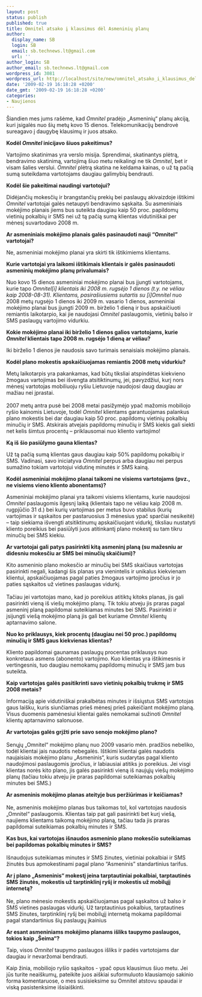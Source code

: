 ```yaml
---
layout: post
status: publish
published: true
title: Omnitel atsako į klausimus dėl Asmeninių planų
author:
  display_name: SB
  login: SB
  email: sb.technews.lt@gmail.com
  url: ''
author_login: SB
author_email: sb.technews.lt@gmail.com
wordpress_id: 3081
wordpress_url: http://localhost/site/new/omnitel_atsako_i_klausimus_del_asmeniniu_planu/
date: '2009-02-19 16:18:28 +0200'
date_gmt: '2009-02-19 16:18:28 +0200'
categories:
- Naujienos
---
```

<p>Šiandien mes jums rašėme, kad <i>Omnitel</i> pradėjo „Asmeninių“ planų akciją, kuri įsigalės nuo šių metų kovo 15 dienos. Telekomunikacijų bendrovė sureagavo į daugybę klausimų ir juos atsako.</p>
<p><b>Kodėl <i>Omnitel</i> inicijavo šiuos pakeitimus?</b></p>
<p>Vartojimo skatinimas yra verslo misija. Sprendimai, skatinantys plėtrą, bendravimo skatinimą, vartojimą šiuo metu reikalingi ne tik <i>Omnitel</i>, bet ir visam šalies verslui. <i>Omnitel</i> plėtrą skatina ne keldama kainas, o už tą pačią sumą suteikdama vartotojams daugiau galimybių bendrauti.</p>
<p><b>Kodėl šie pakeitimai naudingi vartotojui?</b></p>
<p>Didėjančių mokesčių ir brangstančių prekių bei paslaugų akivaizdoje ištikimi <i>Omnitel</i> vartotojai galės netaupyti bendravimo sąskaita. Su asmeniniais mokėjimo planais jiems bus suteikta daugiau kaip 50 proc. papildomų vietinių pokalbių ir SMS nei  už tą pačią sumą klientas vidutiniškai per mėnesį suvartodavo 2008 m. </p>
<p><b>Ar asmeniniais mokėjimo planais galės pasinaudoti nauji “Omnitel” vartotojai?</b></p>
<p>Ne, asmeniniai mokėjimo planai yra skirti tik ištikimiems klientams.</p>
<p><b>Kurie vartotojai yra laikomi ištikimais klientais ir galės pasinaudoti asmeninių mokėjimo planų privalumais?</b></p>
<p>Nuo kovo 15 dienos asmeniniai mokėjimo planai bus įjungti vartotojams, kurie tapo <i>Omnitel[i] klientais iki 2008 m. rugsėjo 1 dienos (t.y. ne vėliau kaip 2008-08-31). Klientams, pasirašiusiems sutartis su [i]Omnitel</i> nuo 2008 metų rugsėjo 1 dienos iki 2009 m. vasario 1 dienos, asmeniniai mokėjimo planai bus įjungti 2009 m. birželio 1 dieną ir bus apskaičiuoti remiantis laikotarpio, kai jie naudojasi <i>Omnitel</i> paslaugomis, vietinių balso ir SMS paslaugų vartojimo vidurkiu. </p>
<p><b>Kokie mokėjimo planai iki birželio 1 dienos galios vartotojams, kurie <i>Omnitel</i> klientais tapo 2008 m. rugsėjo 1 dieną ar vėliau?</b></p>
<p>Iki birželio 1 dienos jie naudosis savo turimais senaisiais mokėjimo planais.</p>
<p><b>Kodėl plano mokestis apskaičiuojamas remiantis 2008 metų vidurkiu?</b></p>
<p>Metų laikotarpis yra pakankamas, kad būtų tiksliai atspindėtas kiekvieno žmogaus vartojimas bei išvengta atsitiktinumų, jei, pavyzdžiui, kurį nors mėnesį vartotojas mobiliuoju ryšiu Lietuvoje naudojosi daug daugiau ar mažiau nei įprastai.<br />
<br />2007 metų antra pusė bei 2008 metai pasižymėjo ypač mažomis mobiliojo ryšio kainomis Lietuvoje, todėl <i>Omnitel</i> klientams garantuojamas palankus plano mokestis bei dar daugiau kaip 50 proc. papildomų vietinių pokalbių minučių ir SMS. Atskirais atvejais papildomų minučių ir SMS kiekis gali siekti net kelis šimtus procentų – priklausomai nuo kliento vartojimo!</p>
<p><b>Ką iš šio pasiūlymo gauna klientas?</b></p>
<p>Už tą pačią sumą klientas gaus daugiau kaip 50% papildomų pokalbių ir SMS. Vadinasi, savo iniciatyva <i>Omnitel</i> perpus arba daugiau nei perpus sumažino tokiam vartotojui vidutinę minutės ir SMS kainą.  </p>
<p><b>Kodėl asmeniniai mokėjimo planai taikomi ne visiems vartotojams (pvz., ne visiems vieno kliento abonentams)?</b></p>
<p>Asmeniniai mokėjimo planai yra taikomi visiems klientams, kurie naudojosi <i>Omnitel</i> paslaugomis ilgesnį laiką (klientais tapo ne vėliau kaip 2008 m. rugpjūčio 31 d.) bei kurių vartojimas per metus buvo stabilus (kurių vartojimas ir sąskaitos per pastaruosius 3 mėnesius ypač sparčiai nesikeitė) – taip siekiama išvengti atsitiktinumų apskaičiuojant vidurkį, tiksliau nustatyti kliento poreikius bei pasiūlyti juos atitinkantį plano mokestį su tam tikru minučių bei SMS kiekiu. </p>
<p><b>Ar vartotojai gali patys pasirinkti kitą asmeninį planą (su mažesniu ar didesniu mokesčiu ar SMS bei minučių skaičiumi)?</b> </p>
<p>Kito asmeninio plano mokesčio ar minučių bei SMS skaičiaus vartotojas pasirinkti negali, kadangi šis planas yra vienintelis ir unikalus kiekvienam klientui, apskaičiuojamas pagal paties žmogaus vartojimo įpročius ir jo paties sąskaitos už vietines paslaugas vidurkį.<br />
<br />Tačiau jei vartotojas mano, kad jo poreikius atitiktų kitoks planas, jis gali pasirinkti vieną iš viešų mokėjimo planų. Tik tokiu atveju jis praras pagal asmeninį planą papildomai suteikiamas minutes bei SMS. Pasirinkti ir įsijungti viešą mokėjimo planą jis gali bet kuriame <i>Omnitel</i> klientų aptarnavimo salone.</p>
<p><b>Nuo ko priklausys, kiek procentų (daugiau nei 50 proc.) papildomų minučių ir SMS gaus kiekvienas klientas?</b></p>
<p>Kliento papildomai gaunamas paslaugų procentas priklausys nuo konkretaus asmens (abonento) vartojimo.  Kuo klientas yra ištikimesnis ir vertingesnis, tuo daugiau nemokamų papildomų minučių ir SMS jam bus suteikta. </p>
<p><b>Kaip vartotojas galės pasitikrinti savo vietinių pokalbių trukmę ir SMS 2008 metais?</b></p>
<p>Informaciją apie vidutiniškai prakalbėtas minutes ir išsiųstus SMS vartotojas gaus laišku, kuris siunčiamas prieš mėnesį prieš pakeičiant mokėjimo planą. Visus duomenis pamėnesiui klientai galės nemokamai sužinoti <i>Omnitel</i> klientų aptarnavimo salonuose.  </p>
<p><b>Ar vartotojas galės grįžti prie savo senojo mokėjimo plano?</b><br />
<br />Senųjų „Omnitel“ mokėjimo planų nuo 2009 vasario mėn. pradžios nebeliko, todėl klientai jais naudotis nebegalės. Ištikimi klientai galės naudotis naujaisiais mokėjimo planu „Asmeninis“, kuris sudarytas pagal kliento naudojimosi paslaugomis įpročius, ir labiausiai atitiks jo poreikius. Jei visgi klientas norės kito plano, jis galės pasirinkti vieną iš naujųjų viešų mokėjimo planų (tačiau tokiu atveju jie praras papildomai suteikiamas pokalbių minutes bei SMS.)    </p>
<p><b>Ar asmeninis mokėjimo planas ateityje bus peržiūrimas ir keičiamas?</b><br />
<br />Ne, asmeninis mokėjimo planas bus taikomas tol, kol vartotojas naudosis „Omnitel“ paslaugomis. Klientas taip pat gali pasirinkti bet kurį viešą, naujiems klientams taikomą mokėjimo planą, tačiau tada jis praras papildomai suteikiamas pokalbių minutes ir SMS.</p>
<p><b>Kas bus, kai vartotojas išnaudos asmeninio plano mokesčio suteikiamas bei papildomas pokalbių minutes ir SMS?</b><br />
<br />Išnaudojus suteikiamas minutes ir SMS žinutes, vietiniai pokalbiai ir SMS žinutės bus apmokestinami pagal plano “Asmeninis” standartinius tarifus.</p>
<p><b>Ar į plano „Asmeninis“ mokestį įeina tarptautiniai pokalbiai, tarptautinės SMS žinutės, mokestis už tarptinklinį ryšį ir mokestis už mobilųjį internetą?</b><br />
<br />Ne, plano mėnesio mokestis apskaičiuojamas pagal sąskaitos už balso ir SMS vietines paslaugas vidurkį. Už tarptautinius pokalbius, tarptautines SMS žinutes, tarptinklinį ryšį bei mobilųjį internetą mokama papildomai pagal standartinius šių paslaugų įkainius</p>
<p><b>Ar esant asmeniniams mokėjimo planams išliks taupymo paslaugos, tokios kaip „Šeima“?</b></p>
<p>Taip, visos <i>Omnitel</i> taupymo paslaugos išliks ir padės vartotojams dar daugiau ir nevaržomai bendrauti.</p>
<p>Kaip žinia, mobiliojo ryšio sąskaitos - ypač opus klausimus šiuo metu. Jei jūs turite neaiškumų, pateikite juos aiškiai suformuluoto klausiamojo sakinio forma komentaruose, o mes susisieksime su Omnitel atstovu spaudai ir viską pasistenksime išsiaiškinti.</p>
